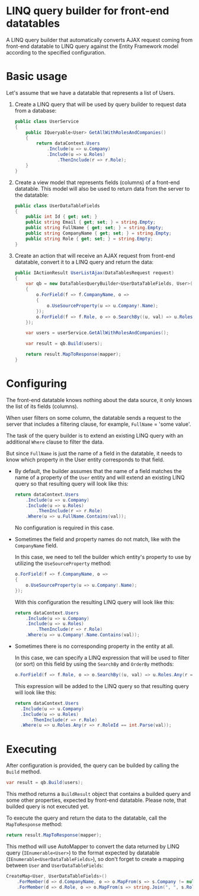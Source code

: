# LINQ query builder for front-end datatables

 A LINQ query builder that automatically converts AJAX request coming from front-end datatable to LINQ query against the Entity Framework model according to the specified configuration.

# Basic usage

Let's assume that we have a datatable that represents a list of Users.

1. Create a LINQ query that will be used by query builder to request data from a database:

    ```c#
    public class UserService
    {
        public IQueryable<User> GetAllWithRolesAndCompanies()
        {
            return dataContext.Users
                .Include(u => u.Company)
                .Include(u => u.Roles)
                    .ThenInclude(r => r.Role);
        }   
    }
    ```

2. Create a view model that represents fields (columns) of a front-end datatable. This model will also be used to return data from the server to the datatable:

    ```c#
    public class UserDataTableFields
    {
        public int Id { get; set; }        
        public string Email { get; set; } = string.Empty;
        public string FullName { get; set; } = string.Empty;
        public string CompanyName { get; set; } = string.Empty;
        public string Role { get; set; } = string.Empty;
    }
    ```

3. Create an action that will receive an AJAX request from front-end datatable, convert it to a LINQ query and return the data:

    ```c#
    public IActionResult UserListAjax(DataTablesRequest request)
    {
        var qb = new DataTablesQueryBuilder<UserDataTableFields, User>(request, o =>
        {
            o.ForField(f => f.CompanyName, o =>
            {
                o.UseSourceProperty(u => u.Company!.Name);
            });
            o.ForField(f => f.Role, o => o.SearchBy((u, val) => u.Roles.Any(r => r.RoleId == int.Parse(val))));
        });

        var users = userService.GetAllWithRolesAndCompanies();

        var result = qb.Build(users);

        return result.MapToResponse(mapper);
    }
    ```

# Configuring

The front-end datatable knows nothing about the data source, it only knows the list of its fields (columns).

When user filters on some column, the datatable sends a request to the server that includes a filtering clause, for example, ``FullName`` = 'some value'.

The task of the query builder is to extend an existing LINQ query with an additional ``Where`` clause to filter the data.

But since ``FullName`` is just the name of a field in the datatable, it needs to know which property in the User entity corresponds to that field.

- By default, the builder assumes that the name of a field matches the name of a property of the ``User`` entity and will extend an existing LINQ query so that resulting query will look like this:

  ```c#
  return dataContext.Users
      .Include(u => u.Company)
      .Include(u => u.Roles)
          .ThenInclude(r => r.Role)
      .Where(u => u.FullName.Contains(val));
  ```

  No configuration is required in this case.

- Sometimes the field and property names do not match, like with the ``CompanyName`` field.

  In this case, we need to tell the builder which entity's property to use by utilizing the ``UseSourceProperty`` method:

  ```c#
  o.ForField(f => f.CompanyName, o =>
  {
      o.UseSourceProperty(u => u.Company!.Name);
  });
  ```

  With this configuration the resulting LINQ query will look like this:

  ```c#
  return dataContext.Users
      .Include(u => u.Company)
      .Include(u => u.Roles)
          .ThenInclude(r => r.Role)
      .Where(u => u.Company!.Name.Contains(val));
  ```

- Sometimes there is no corresponding property in the entity at all.

  In this case, we can specify a LINQ expression that will be used to filter (or sort) on this field by using the ``SearchBy`` and ``OrderBy`` methods:

  ```c#
  o.ForField(f => f.Role, o => o.SearchBy((u, val) => u.Roles.Any(r => r.RoleId == int.Parse(val))));
  ```

  This expression will be added to the LINQ query so that resulting query will look like this:
  
    ```c#
  return dataContext.Users
      .Include(u => u.Company)
      .Include(u => u.Roles)
          .ThenInclude(r => r.Role)
      .Where(u => u.Roles.Any(r => r.RoleId == int.Parse(val));
  ```

# Executing

After configuration is provided, the query can be builded by calling the ``Build`` method. 

```c#
var result = qb.Build(users);
```

This method returns a ``BuildResult`` object that contains a builded query and some other properties, expected by front-end datatable. Please note, that builded query is not executed yet.

To execute the query and return the data to the datatable, call the ``MapToResponse`` method:

```c#
return result.MapToResponse(mapper);
```

This method will use AutoMapper to convert the data returned by LINQ query (``IEnumerable<User>``) to the format expected by datatable (``IEnumerable<UserDataTableFields>``), so don't forget to create a mapping between ``User`` and ``UserDataTableFields``:

```c#
CreateMap<User, UserDataTableFields>()
    .ForMember(d => d.CompanyName, o => o.MapFrom(s => s.Company != null ? s.Company.Name : string.Empty))
    .ForMember(d => d.Role, o => o.MapFrom(s => string.Join(", ", s.Roles.Select(r => r.Role.Name))));
```
